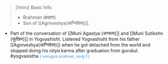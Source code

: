>[!intro] Basic Info
>- Brahman (ब्राह्मण)
>- Son of [[Agniveshya(आग्निवेश्य)]].

- Part of the conversation of [[Muni Agastya (अगस्त्य)]] and [[Muni Sutikshn (सुतीक्ष्‍ण)]] in Yogvashisht. Listened Yogvashisht from his father [[Agniveshya(आग्निवेश्य)]] when he got detached from the world and stopped doing his *nitya* karma after graduation from gurukul.
#yogvasistha <span style="font-size: 3.3mm; color: #6DB9EF "><b>( varagya prakran, sarg 1 )